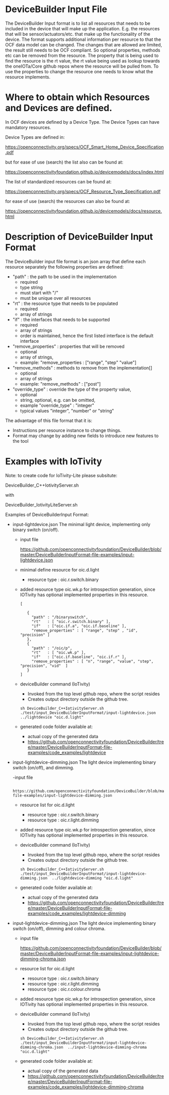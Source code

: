 # DeviceBuilder Input File 

The DeviceBuilder Input format is to list all resources that needs to be included in the device that will make up the application.
E.g. the resources that will be sensor/actuators/etc. that make up the functionality of the device.
The format supports additional information per resource to that the OCF data model can be changed.
The changes that are allowed are limited, the result still needs to be OCF compliant. So optional properties, methods etc can be removed from the resource.
The property that is being used to find the resource is the rt value, the rt value being used as lookup towards the oneIOTa/Core github repos where the resource will be pulled from.
To use the properties to change the resource one needs to know what the resource implements. 

# Where to obtain which Resources and Devices are defined.


In OCF devices are defined by a Device Type.
The Device Types can have mandatory resources.

Device Types are defined in:

https://openconnectivity.org/specs/OCF_Smart_Home_Device_Specification.pdf

but for ease of use (search) the list also can be found at:


https://openconnectivityfoundation.github.io/devicemodels/docs/index.html


The list of standardized resources can be found at:

https://openconnectivity.org/specs/OCF_Resource_Type_Specification.pdf

for ease of use (search) the resources can also be found at:

https://openconnectivityfoundation.github.io/devicemodels/docs/resource.html


# Description of DeviceBuilder Input  Format

The DeviceBuilder input file format is an json array that define each resource separately
the following properties are defined:
  -  "path" : the path to be used in the implementation
        - required
        - type string
        - must start with "/"
        - must be unique over all resources
  -  "rt"   : the resource type that needs to be populated
        - required
        - array of strings
  -  "if"   : the interfaces that needs to be supported
        - required
        - array of strings
        - order is maintained, hence the first listed interface is the default interface
  -  "remove_properties" : properties that will be removed
        - optional
        - array of strings, 
        - example: "remove_properties : ["range", "step" "value"]
  -  "remove_methods" :  methods to remove from the implementation[]
        - optional
        - array of strings
        - example: "remove_methods" : ["post"]
  -  "override_type" :  override the type of the property value,  
        - optional
        - string, optional, e.g. can be omitted,
        - example  "override_type" :  "integer" 
        - typical values "integer", "number" or "string"

The advantage of this file format that it is:
- Instructions per resource instance to change things.
- Format may change by adding new fields to introduce new features to the tool


# Examples with IoTivity


Note: to create code for IoTivity-Lite please subsitute:

DeviceBuilder_C++IotivityServer.sh

with

DeviceBuilder_IotivityLiteServer.sh



Examples of DeviceBuilderInput Format:

- input-lightdevice.json
    The minimal light device, implementing only binary switch (on/off).

    - input file
    
        https://github.com/openconnectivityfoundation/DeviceBuilder/blob/master/DeviceBuilderInputFormat-file-examples/input-lightdevice.json
  
    - minimal define resource for oic.d.light 
        - resource type : oic.r.switch.binary
    - added resource type oic.wk.p for introspection generation, since IOTivity has optional implemented properties in this resource.
         ```
         [

            {
              "path" : "/binaryswitch",
              "rt"   : [ "oic.r.switch.binary" ],
              "if"   : ["oic.if.a", "oic.if.baseline" ],
              "remove_properties" : [ "range", "step" , "id", "precision" ]
            },
            {
              "path" : "/oic/p",
              "rt"   : [ "oic.wk.p" ],
              "if"   : ["oic.if.baseline", "oic.if.r" ],
              "remove_properties" : [ "n", "range", "value", "step", "precision", "vid"  ]
            }
        ]

        ```

    - deviceBuilder command (IoTivity)
        - Invoked from the top level github repo, where the script resides
        - Creates output directory outside the github tree.
        
        ```
        sh DeviceBuilder_C++IotivityServer.sh ./test/input_DeviceBuilderInputFormat/input-lightdevice.json  ../lightdevice "oic.d.light"
        ```
    - generated code folder available at:
        - actual copy of the generated data 
        -  https://github.com/openconnectivityfoundation/DeviceBuilder/tree/master/DeviceBuilderInputFormat-file-examples/code_examples/lightdevice
  
  
  
- input-lightdevice-dimming.json
    The light device implementing binary switch (on/off), and dimming.

    -input file
    
        https://github.com/openconnectivityfoundation/DeviceBuilder/blob/master/DeviceBuilderInputFormat-file-examples/input-lightdevice-dimming.json
  
    - resource list for oic.d.light 
        - resource type : oic.r.switch.binary
        - resource type : oic.r.light.dimming
    - added resource type oic.wk.p for introspection generation, since IOTivity has optional implemented properties in this resource.
    
    
    - deviceBuilder command (IoTivity)
        - Invoked from the top level github repo, where the script resides
        - Creates output directory outside the github tree.
        
        ```
        sh DeviceBuilder_C++IotivityServer.sh ./test/input_DeviceBuilderInputFormat/input-lightdevice-dimming.json  ../lightdevice-dimming "oic.d.light"
        ```
    - generated code folder available at:
        - actual copy of the generated data 
        - https://github.com/openconnectivityfoundation/DeviceBuilder/tree/master/DeviceBuilderInputFormat-file-examples/code_examples/lightdevice-dimming
    
  
- input-lightdevice-dimming.json
    The light device implementing binary switch (on/off), dimming and colour chroma.

    - input file
    
        https://github.com/openconnectivityfoundation/DeviceBuilder/blob/master/DeviceBuilderInputFormat-file-examples/input-lightdevice-dimming-chroma.json
  
    - resource list for oic.d.light 
        - resource type : oic.r.switch.binary
        - resource type : oic.r.light.dimming
        - resource type : oic.r.colour.chroma
    - added resource type oic.wk.p for introspection generation, since IOTivity has optional implemented properties in this resource.
    
    
    - deviceBuilder command (IoTivity)
        - Invoked from the top level github repo, where the script resides
        - Creates output directory outside the github tree.
        
        ```
        sh DeviceBuilder_C++IotivityServer.sh ./test/input_DeviceBuilderInputFormat/input-lightdevice-dimming-chroma.json  ../input-lightdevice-dimming-chroma "oic.d.light"
        ```
    - generated code folder available at:
        - actual copy of the generated data 
        - https://github.com/openconnectivityfoundation/DeviceBuilder/tree/master/DeviceBuilderInputFormat-file-examples/code_examples/lightdevice-dimming-chroma